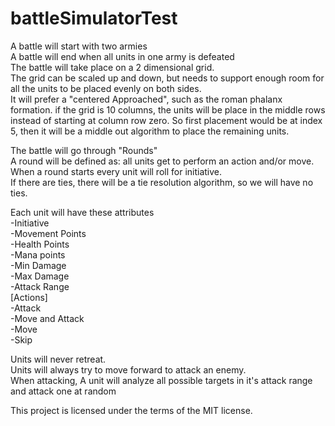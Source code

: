 # battleSimulatorTest
A battle will start with two armies  
A battle will end when all units in one army is defeated  
The battle will take place on a 2 dimensional grid.   
The grid can be scaled up and down, but needs to support enough room for all the units to be placed evenly on both sides.  
It will prefer a "centered Approached", such as the roman phalanx formation. if the grid is 10 columns, the units will be place in the middle rows instead of starting at column row zero. So first placement would be at index 5, then it will be a middle out algorithm to place the remaining units.  



The battle will go through "Rounds"  
A round will be defined as: all units get to perform an action and/or move.  
When a round starts every unit will roll for initiative.  
If there are ties, there will be a tie resolution algorithm, so we will have no ties.  

Each unit will have these attributes  
-Initiative  
-Movement Points  
-Health Points  
-Mana points  
-Min Damage  
-Max Damage  
-Attack Range  
[Actions]  
 -Attack  
 -Move and Attack  
 -Move  
 -Skip  

Units will never retreat.  
Units will always try to move forward to attack an enemy.  
When attacking, A unit will analyze all possible targets in it's attack range and attack one at random  

This project is licensed under the terms of the MIT license.
